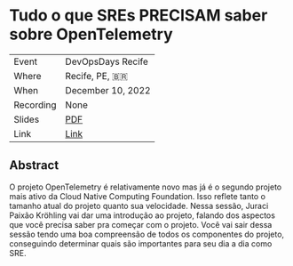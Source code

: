 # Tudo o que SREs PRECISAM saber sobre OpenTelemetry

|           |                                                                                  |
| --------- | ---------------------------------------------------------------------------------|
| Event     | DevOpsDays Recife                                                                |
| Where     | Recife, PE, 🇧🇷                                                                   |
| When      | December 10, 2022                                                                |
| Recording | None                                                                             |
| Slides    | [PDF](slides.pdf)                                                                |
| Link      | [Link](https://devopsdays.org/events/2022-recife/program/juraci-paixao-krohling) |

## Abstract

O projeto OpenTelemetry é relativamente novo mas já é o segundo projeto mais ativo da Cloud Native Computing Foundation. Isso reflete tanto o tamanho atual do projeto quanto sua velocidade. Nessa sessão, Juraci Paixão Kröhling vai dar uma introdução ao projeto, falando dos aspectos que você precisa saber pra começar com o projeto. Você vai sair dessa sessão tendo uma boa compreensão de todos os componentes do projeto, conseguindo determinar quais são importantes para seu dia a dia como SRE.
